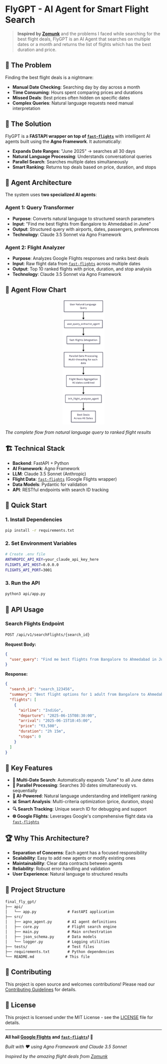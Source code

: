 # FlyGPT - AI Agent for Smart Flight Search

> **Inspired by [Zomunk](https://zomunk.com/)** and the problems I faced while searching for the best flight deals, FlyGPT is an AI Agent that searches on multiple dates or a month and returns the list of flights which has the best duration and price.

## 🎯 The Problem

Finding the best flight deals is a nightmare:
- **Manual Date Checking**: Searching day by day across a month
- **Time Consuming**: Hours spent comparing prices and durations
- **Missed Deals**: Best prices often hidden on specific dates
- **Complex Queries**: Natural language requests need manual interpretation

## 🚀 The Solution

FlyGPT is a **FASTAPI wrapper on top of [`fast-flights`](https://github.com/AWeirdDev/flights)** with intelligent AI agents built using the **Agno Framework**. It automatically:

- **Expands Date Ranges**: "June 2025" → searches all 30 days
- **Natural Language Processing**: Understands conversational queries
- **Parallel Search**: Searches multiple dates simultaneously
- **Smart Ranking**: Returns top deals based on price, duration, and stops

## 🤖 Agent Architecture

The system uses **two specialized AI agents**:

### **Agent 1: Query Transformer**
- **Purpose**: Converts natural language to structured search parameters
- **Input**: "Find me best flights from Bangalore to Ahmedabad in June"
- **Output**: Structured query with airports, dates, passengers, preferences
- **Technology**: Claude 3.5 Sonnet via Agno Framework

### **Agent 2: Flight Analyzer**
- **Purpose**: Analyzes Google Flights responses and ranks best deals
- **Input**: Raw flight data from [`fast-flights`](https://github.com/AWeirdDev/flights) across multiple dates
- **Output**: Top 10 ranked flights with price, duration, and stop analysis
- **Technology**: Claude 3.5 Sonnet via Agno Framework

## 🔄 Agent Flow Chart

<div align="center">
  <img src="samples/flowchart.png" alt="FlyGPT Agent Flow" height="400">
</div>

*The complete flow from natural language query to ranked flight results*

## 🏗️ Technical Stack

- **Backend**: FastAPI + Python
- **AI Framework**: Agno Framework
- **LLM**: Claude 3.5 Sonnet (Anthropic)
- **Flight Data**: [`fast-flights`](https://github.com/AWeirdDev/flights) (Google Flights wrapper)
- **Data Models**: Pydantic for validation
- **API**: RESTful endpoints with search ID tracking

## 🚀 Quick Start

### 1. **Install Dependencies**
```bash
pip install -r requirements.txt
```

### 2. **Set Environment Variables**
```bash
# Create .env file
ANTHROPIC_API_KEY=your_claude_api_key_here
FLIGHTS_API_HOST=0.0.0.0
FLIGHTS_API_PORT=3001
```

### 3. **Run the API**
```bash
python3 api/app.py
```


## 🔧 API Usage

### **Search Flights Endpoint**
```bash
POST /api/v1/searchFlights/{search_id}
```

**Request Body:**
```json
{
  "user_query": "Find me best flights from Bangalore to Ahmedabad in June 2025"
}
```

**Response:**
```json
{
  "search_id": "search_123456",
  "summary": "Best flight options for 1 adult from Bangalore to Ahmedabad in June 2025",
  "flights": [
    {
      "airline": "IndiGo",
      "departure": "2025-06-15T08:30:00",
      "arrival": "2025-06-15T10:45:00",
      "price": "₹3,500",
      "duration": "2h 15m",
      "stops": 0
    }
  ]
}
```

## 🌟 Key Features

- **🎯 Multi-Date Search**: Automatically expands "June" to all June dates
- **🚀 Parallel Processing**: Searches 30 dates simultaneously vs. sequentially
- **🤖 AI-Powered**: Natural language understanding and intelligent ranking
- **📊 Smart Analysis**: Multi-criteria optimization (price, duration, stops)
- **🔍 Search Tracking**: Unique search ID for debugging and support
- **🌐 Google Flights**: Leverages Google's comprehensive flight data via [`fast-flights`](https://github.com/AWeirdDev/flights)

## 🏆 Why This Architecture?

- **Separation of Concerns**: Each agent has a focused responsibility
- **Scalability**: Easy to add new agents or modify existing ones
- **Maintainability**: Clear data contracts between agents
- **Reliability**: Robust error handling and validation
- **User Experience**: Natural language to structured results

## 📁 Project Structure

```
final_fly_gpt/
├── api/
│   └── app.py              # FastAPI application
├── src/
│   ├── agno_agent.py       # AI agent definitions
│   ├── core.py             # Flight search engine
│   ├── main.py             # Main orchestration
│   ├── json_schema.py      # Data models
│   └── logger.py           # Logging utilities
├── tests/                  # Test files
├── requirements.txt        # Python dependencies
└── README.md              # This file
```

## 🤝 Contributing

This project is open source and welcomes contributions! Please read our [Contributing Guidelines](CONTRIBUTING.md) for details.

## 📄 License

This project is licensed under the MIT License - see the [LICENSE](LICENSE) file for details.

---

**All hail [Google Flights](https://flights.google.com/) and [`fast-flights`](https://github.com/AWeirdDev/flights)! 🛫**

*Built with ❤️ using Agno Framework and Claude 3.5 Sonnet*

*Inspired by the amazing flight deals from [Zomunk](https://zomunk.com/)*
